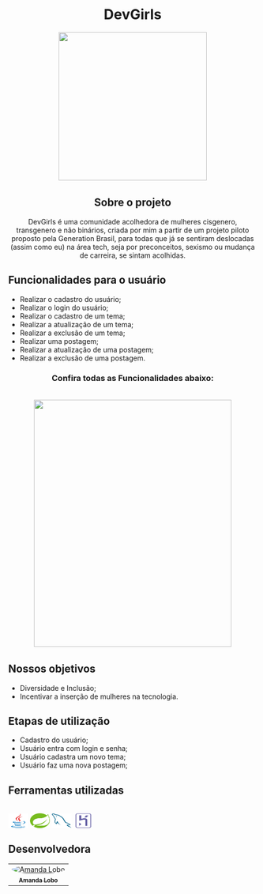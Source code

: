 <h1 align="center">DevGirls</h1>

<div align=center>

<a href="https://devgirls.netlify.app/" target="_blank"><img src="https://i.imgur.com/sdDt6AR.png" width=300px height=300px></a>

## Sobre o projeto

<p> DevGirls é uma comunidade acolhedora de mulheres cisgenero, transgenero e não binários, criada por mim a partir de um projeto piloto proposto pela Generation Brasil, para todas que já se sentiram deslocadas (assim como eu) na área tech, seja por preconceitos, sexismo ou mudança de carreira, se sintam acolhidas. </p>
</div>

## Funcionalidades para o usuário

- Realizar o cadastro do usuário;
- Realizar o login do usuário;
- Realizar o cadastro de um tema;
- Realizar a atualização de um tema;
- Realizar a exclusão de um tema;
- Realizar uma postagem;
- Realizar a atualização de uma postagem;
- Realizar a exclusão de uma postagem.

<div align=center>
<b><h3>Confira todas as Funcionalidades abaixo:</h4></b>
</div>

<div align="center" style="display: inline_block"><br>
<a href="https://devgirls.netlify.app/" target="_blank"><img src="https://i.imgur.com/oNOYdZp.png" width=400px height=500px></a>

</div>

## Nossos objetivos

- Diversidade e Inclusão;
- Incentivar a inserção de mulheres na tecnologia.

## Etapas de utilização

- Cadastro do usuário;
- Usuário entra com login e senha;
- Usuário cadastra um novo tema;
- Usuário faz uma nova postagem;

## Ferramentas utilizadas

<div style="display: inline_block"><br>
  <img align="center" alt="Amanda-Java" height="30" width="40" src="https://raw.githubusercontent.com/devicons/devicon/master/icons/java/java-original.svg">
  <img align="center" alt="Amanda-Spring" height="30" width="40" src="https://raw.githubusercontent.com/devicons/devicon/master/icons/spring/spring-original.svg">
  <img align="center" alt="Amanda-MySQL" height="30" width="40" src="https://raw.githubusercontent.com/devicons/devicon/master/icons/mysql/mysql-original.svg">
  <img align="center" alt="Amanda-HerokuApp" height="30" width="40" src="https://raw.githubusercontent.com/devicons/devicon/master/icons/heroku/heroku-original.svg">
</div>

## Desenvolvedora

<table>
<tr>
<td align="center"><a href="https://github.com/amanda-lobo"><img style="border-radius: 50%;" src="https://github.com/amanda-lobo.png" width="100px;" alt="Amanda Lobo"/><br /><sub><b>Amanda Lobo</b></sub></a><br/></td> 
</table>
